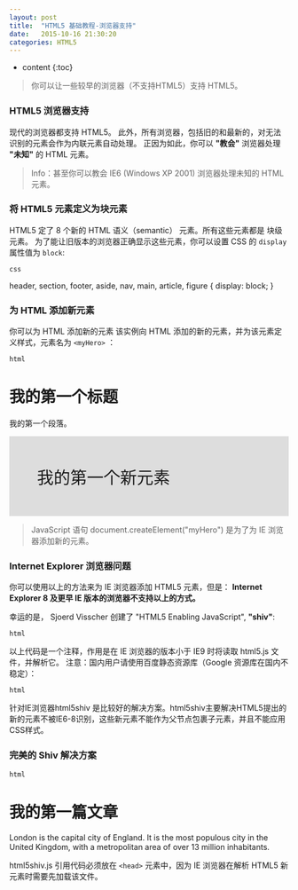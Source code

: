 ```yaml
---
layout: post
title:  "HTML5 基础教程-浏览器支持"
date:   2015-10-16 21:30:20
categories: HTML5
---
```


* content
{:toc}

> 你可以让一些较早的浏览器（不支持HTML5）支持 HTML5。

### HTML5 浏览器支持

现代的浏览器都支持 HTML5。
此外，所有浏览器，包括旧的和最新的，对无法识别的元素会作为内联元素自动处理。
正因为如此，你可以 **"教会"** 浏览器处理 **"未知"** 的 HTML 元素。

> Info：甚至你可以教会 IE6 (Windows XP 2001) 浏览器处理未知的 HTML 元素。

### 将 HTML5 元素定义为块元素

HTML5 定了 8 个新的 HTML 语义（semantic） 元素。所有这些元素都是 块级 元素。
为了能让旧版本的浏览器正确显示这些元素，你可以设置 CSS 的 `display` 属性值为 `block`:

    css
header, section, footer, aside, nav, main, article, figure {
    display: block; 
}
    

### 为 HTML 添加新元素

你可以为 HTML 添加新的元素
该实例向 HTML 添加的新的元素，并为该元素定义样式，元素名为 `<myHero>` ：

    html
<!DOCTYPE html>
<html>

<head>
  <meta charset="UTF-8">
  <title>Styling the article element</title>
  <script>document.createElement("myHero")</script>
  <style>
      myHero {
        display:block;
        background-color:#ddd;
        padding: 50px;
        font-size: 30px;
      }  
  </style>
</head>

<body>

<h1>我的第一个标题</h1>

<p>我的第一个段落。</p>

<myHero>我的第一个新元素</myHero>

</body>
</html>
    

> JavaScript 语句 document.createElement("myHero") 是为了为 IE 浏览器添加新的元素。

### Internet Explorer 浏览器问题

你可以使用以上的方法来为 IE 浏览器添加 HTML5 元素，但是：
**Internet Explorer 8 及更早 IE 版本的浏览器不支持以上的方式。**

幸运的是， Sjoerd Visscher 创建了 "HTML5 Enabling JavaScript", **"shiv"**:
    
    html
<!--[if lt IE 9]>
  <script src="http://html5shiv.googlecode.com/svn/trunk/html5.js"></script>
<![endif]-->
    

以上代码是一个注释，作用是在 IE 浏览器的版本小于 IE9 时将读取 html5.js 文件，并解析它。
注意：国内用户请使用百度静态资源库（Google 资源库在国内不稳定）：

    html
<!--[if lt IE 9]>
  <script src="http://apps.bdimg.com/libs/html5shiv/3.7/html5shiv.min.js"></script>
<![endif]-->
    

针对IE浏览器html5shiv 是比较好的解决方案。html5shiv主要解决HTML5提出的新的元素不被IE6-8识别，这些新元素不能作为父节点包裹子元素，并且不能应用CSS样式。

### 完美的 Shiv 解决方案

    html
<!DOCTYPE html>
<html>

<head>
  <meta charset="UTF-8">
    <title>Styling HTML5</title>
  <!--[if lt IE 9]>
  <script src="http://apps.bdimg.com/libs/html5shiv/3.7/html5shiv.min.js"></script>
  <![endif]-->
</head>

<body>

<h1>我的第一篇文章</h1>

<article>
London is the capital city of England. It is the most populous city in the United Kingdom, with a metropolitan area of over 13 million inhabitants.
</article>

</body>
</html>
    


html5shiv.js 引用代码必须放在 `<head>` 元素中，因为 IE 浏览器在解析 HTML5 新元素时需要先加载该文件。

